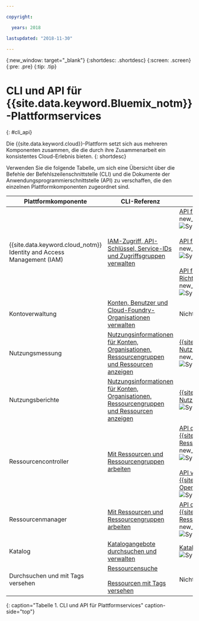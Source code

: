 ```yaml
---

copyright:

  years: 2018

lastupdated: "2018-11-30"

---
```


{:new_window: target="_blank"}
{:shortdesc: .shortdesc}
{:screen: .screen}
{:pre: .pre}
{:tip: .tip}

# CLI und API für {{site.data.keyword.Bluemix_notm}}-Plattformservices
{: #cli_api}

Die {{site.data.keyword.cloud}}-Plattform setzt sich aus mehreren Komponenten zusammen, die die durch ihre Zusammenarbeit ein konsistentes Cloud-Erlebnis bieten.
{: shortdesc}

Verwenden Sie die folgende Tabelle, um sich eine Übersicht über die Befehle der Befehlszeilenschnittstelle (CLI) und die Dokumente der Anwendungsprogrammierschnittstelle (API) zu verschaffen, die den einzelnen Plattformkomponenten zugeordnet sind.

| Plattformkomponente | CLI-Referenz | API-Dokumente |
| ----- | ----- | ----- |
| {{site.data.keyword.cloud_notm}} Identity and Access Management (IAM) | [IAM-Zugriff, API-Schlüssel, Service-IDs und Zugriffsgruppen verwalten](/docs/cli/reference/ibmcloud/cli_api_policy.html#ibmcloud_commands_iam) | [API für IAM-Identitätsservices](https://console.cloud.ibm.com/apidocs/iam-identity-token-api){: new_window} ![Symbol für externen Link](../icons/launch-glyph.svg "Symbol für externen Link") <br><br>  [API für IAM-Zugriffsgruppen](https://console.cloud.ibm.com/apidocs/iam-access-groups){: new_window} ![Symbol für externen Link](../icons/launch-glyph.svg "Symbol für externen Link") <br><br> [API für IAM-Richtlinienmanagement](https://console.cloud.ibm.com/apidocs/iam-policy-management){: new_window} ![Symbol für externen Link](../icons/launch-glyph.svg "Symbol für externen Link") |
| Kontoverwaltung | [Konten, Benutzer und Cloud-Foundry-Organisationen verwalten](/docs/cli/reference/ibmcloud/cli_acct_org_role.html#accounts-users-and-orgs) |  Nicht verfügbar |
| Nutzungsmessung | [Nutzungsinformationen für Konten, Organisationen, Ressourcengruppen und Ressourcen anzeigen](/docs/cli/reference/ibmcloud/cli_billing.html#ibmcloud-billing-account-usage) | [{{site.data.keyword.Bluemix_notm}}-Nutzungsüberwachung](https://console.cloud.ibm.com/apidocs/usage-metering){: new_window} ![Symbol für externen Link](../icons/launch-glyph.svg "Symbol für externen Link") |
| Nutzungsberichte | [Nutzungsinformationen für Konten, Organisationen, Ressourcengruppen und Ressourcen anzeigen](/docs/cli/reference/ibmcloud/cli_billing.html#ibmcloud_billing) | [{{site.data.keyword.Bluemix_notm}}-Nutzungsberichte](https://console.cloud.ibm.com/apidocs/metering-reporting){: new_window} ![Symbol für externen Link](../icons/launch-glyph.svg "Symbol für externen Link") |
| Ressourcencontroller | [Mit Ressourcen und Ressourcengruppen arbeiten](/docs/cli/reference/ibmcloud/cli_resource_group.html#ibmcloud_commands_resource) | [API des {{site.data.keyword.Bluemix_notm}}-Ressourcencontrollers](https://console.cloud.ibm.com/apidocs/resource-controller){: new_window} ![Symbol für externen Link](../icons/launch-glyph.svg "Symbol für externen Link") <br><br> [API von {{site.data.keyword.cloud_notm}} Open Service Broker](https://console.cloud.ibm.com/apidocs/ibm-cloud-osb-api){: new_window} ![Symbol für externen Link](../icons/launch-glyph.svg "Symbol für externen Link") |
| Ressourcenmanager | [Mit Ressourcen und Ressourcengruppen arbeiten](/docs/cli/reference/ibmcloud/cli_resource_group.html#ibmcloud_commands_resource) | [API des {{site.data.keyword.Bluemix_notm}}-Ressourcenmanagers](https://console.cloud.ibm.com/apidocs/resource-manager){: new_window} ![Symbol für externen Link](../icons/launch-glyph.svg "Symbol für externen Link") |
| Katalog | [Katalogangebote durchsuchen und verwalten](/docs/cli/reference/ibmcloud/cli_catalog.html#ibmcloud_catalog) | [Katalog-API](https://console.cloud.ibm.com/apidocs/globalcatalog){: new_window} ![Symbol für externen Link](../icons/launch-glyph.svg "Symbol für externen Link") |
| Durchsuchen und mit Tags versehen | [Ressourcensuche](/docs/cli/reference/ibmcloud/cli_resource_group.html#ibmcloud_resource_search) <br><br>  [Ressourcen mit Tags versehen](/docs/cli/reference/ibmcloud/cli_resource_group.html#ibmcloud_resource_tags) | Nicht verfügbar |
{: caption="Tabelle 1. CLI und API für Plattformservices" caption-side="top"}


